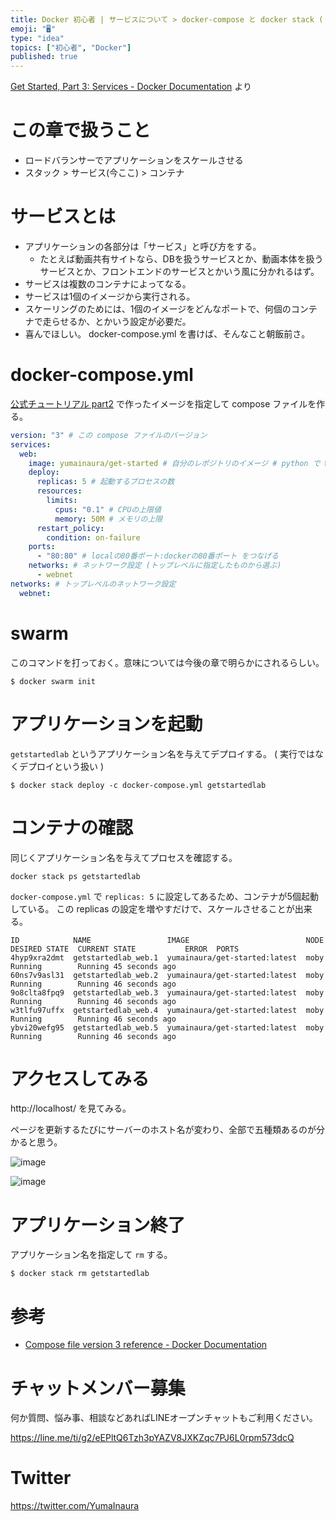 ```yaml
---
title: Docker 初心者 | サービスについて > docker-compose と docker stack ( 公式チュートリアル part
emoji: "🖥"
type: "idea"
topics: ["初心者", "Docker"]
published: true
---
```


[Get Started, Part 3: Services - Docker Documentation](https://docs.docker.com/get-started/part3/) より

# この章で扱うこと

- ロードバランサーでアプリケーションをスケールさせる
- スタック > サービス(今ここ) > コンテナ

# サービスとは

- アプリケーションの各部分は「サービス」と呼び方をする。
  - たとえば動画共有サイトなら、DBを扱うサービスとか、動画本体を扱うサービスとか、フロントエンドのサービスとかいう風に分かれるはず。
- サービスは複数のコンテナによってなる。
- サービスは1個のイメージから実行される。
- スケーリングのためには、1個のイメージをどんなポートで、何個のコンテナで走らせるか、とかいう設定が必要だ。
- 喜んでほしい。 docker-compose.yml を書けば、そんなこと朝飯前さ。

# docker-compose.yml

[公式チュートリアル part2](http://qiita.com/YumaInaura/items/1bf6d76f97d73ae7c804) で作ったイメージを指定して compose ファイルを作る。

```docker-compose.yml
version: "3" # この compose ファイルのバージョン
services:
  web:
    image: yumainaura/get-started # 自分のレポジトリのイメージ # python で Web サーバーを起動する
    deploy:
      replicas: 5 # 起動するプロセスの数
      resources:
        limits:
          cpus: "0.1" # CPUの上限値
          memory: 50M # メモリの上限
      restart_policy:
        condition: on-failure
    ports:
      - "80:80" # localの80番ポート:dockerの80番ポート をつなげる
    networks: # ネットワーク設定 (トップレベルに指定したものから選ぶ)
      - webnet
networks: # トップレベルのネットワーク設定
  webnet:
```

# swarm

このコマンドを打っておく。意味については今後の章で明らかにされるらしい。

```
$ docker swarm init
```

# アプリケーションを起動

`getstartedlab` というアプリケーション名を与えてデプロイする。
( 実行ではなくデプロイという扱い )

```
$ docker stack deploy -c docker-compose.yml getstartedlab
```

# コンテナの確認

同じくアプリケーション名を与えてプロセスを確認する。

```
docker stack ps getstartedlab
```

`docker-compose.yml` で `replicas: 5` に設定してあるため、コンテナが5個起動している。
この replicas の設定を増やすだけで、スケールさせることが出来る。

```
ID            NAME                 IMAGE                          NODE  DESIRED STATE  CURRENT STATE           ERROR  PORTS
4hyp9xra2dmt  getstartedlab_web.1  yumainaura/get-started:latest  moby  Running        Running 45 seconds ago         
60ns7v9asl31  getstartedlab_web.2  yumainaura/get-started:latest  moby  Running        Running 46 seconds ago         
9o8clta8fpq9  getstartedlab_web.3  yumainaura/get-started:latest  moby  Running        Running 46 seconds ago         
w3tlfu97uffx  getstartedlab_web.4  yumainaura/get-started:latest  moby  Running        Running 46 seconds ago         
ybvi20wefg95  getstartedlab_web.5  yumainaura/get-started:latest  moby  Running        Running 46 seconds ago         
```

# アクセスしてみる

http://localhost/ を見てみる。

ページを更新するたびにサーバーのホスト名が変わり、全部で五種類あるのが分かると思う。

![image](https://qiita-image-store.s3.amazonaws.com/0/89618/22723a1c-0758-7178-9e2f-4b09e8a52a86.png)

![image](https://qiita-image-store.s3.amazonaws.com/0/89618/07bceeb8-e263-65d5-f350-591b239a13db.png)

# アプリケーション終了

アプリケーション名を指定して `rm` する。

```
$ docker stack rm getstartedlab
```

# 参考

- [Compose file version 3 reference - Docker Documentation](https://docs.docker.com/compose/compose-file/)








<!-- Update From Qiita API -->

# チャットメンバー募集


何か質問、悩み事、相談などあればLINEオープンチャットもご利用ください。

https://line.me/ti/g2/eEPltQ6Tzh3pYAZV8JXKZqc7PJ6L0rpm573dcQ





# Twitter


https://twitter.com/YumaInaura


<!-- Update From Qiita API -->



